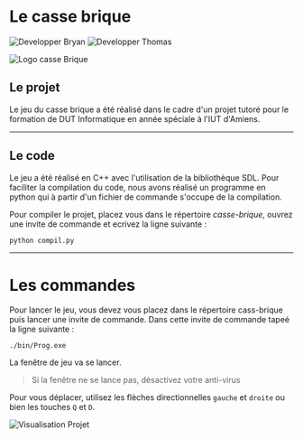 # **Le casse brique**

![Developper Bryan](http://images.xelyos.fr/md_status/developper/Bryan.png) ![Developper Thomas](http://images.xelyos.fr/md_status/developper/Thomas.png)

![Logo casse Brique](https://droidsoft.fr/wordpress/wp-content/uploads/2014/03/com-mediocre-smashhit.png)

## Le projet
Le jeu du casse brique a été réalisé dans le cadre d'un projet tutoré pour le formation de DUT Informatique en année spéciale à l'IUT d'Amiens.

-----------------
## Le code
Le jeu a été réalisé en C++ avec l'utilisation de la bibliothèque SDL.
Pour faciliter la compilation du code, nous avons réalisé un programme en python qui à partir d'un fichier de commande s'occupe de la compilation.

Pour compiler le projet, placez vous dans le répertoire *casse-brique*, ouvrez une invite de commande et ecrivez la ligne suivante :
```python
python compil.py
```



-----------------
# Les commandes
Pour lancer le jeu, vous devez vous placez dans le répertoire cass-brique puis lancer une invite de commande. Dans cette invite de commande tapeé la ligne suivante :
```shell
./bin/Prog.exe
```
La fenêtre de jeu va se lancer.
> Si la fenêtre ne se lance pas, désactivez votre anti-virus

Pour vous déplacer, utilisez les flèches directionnelles `gauche` et `droite` ou bien les touches `Q` et `D`.

![Visualisation Projet](http://images.xelyos.fr/git/casse-brique/preview.gif)
